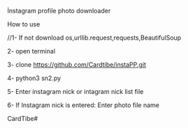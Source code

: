 İnstagram profile photo downloader

How to use 

//1- If not download os,urllib.request,requests,BeautifulSoup 

2- open terminal 

3- clone https://github.com/Cardtibe/instaPP.git 

4- python3 sn2.py 

5- Enter instagram nick or intagram nick list file 

6- If Instagram nick is entered: Enter photo file name 

CardTibe#
